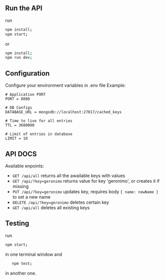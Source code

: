 ## Run the API

run
```bash
npm install;
npm start;
```
or
```bash
npm install;
npm run dev;
```

## Configuration
Configure your environment variables in .env file
Example:
```
# Application PORT
PORT = 8080

# DB Configs
DATABASE_URL = mongodb://localhost:27017/cached_keys

# Time to live for all entries
TTL = 3600000

# Limit of entries in database
LIMIT = 10
```

## API DOCS
Available enpoints:
- ``GET /api/all`` returns all the awailable keys with values
- ``GET /api/?key=geronimo`` returns value for key 'geronimo', or creates it if missing
- ``PUT /api/?key=geronimo`` updates key, requires body ``{ name: newName }`` to set a new name
- ``DELETE /api/?key=geronimo`` deletes certain key
- ``GET /api/all`` deletes all existing keys

## Testing
run
```bash
npm start;
```
in one terminal window and
```bash
   npm test;
```
in another one.